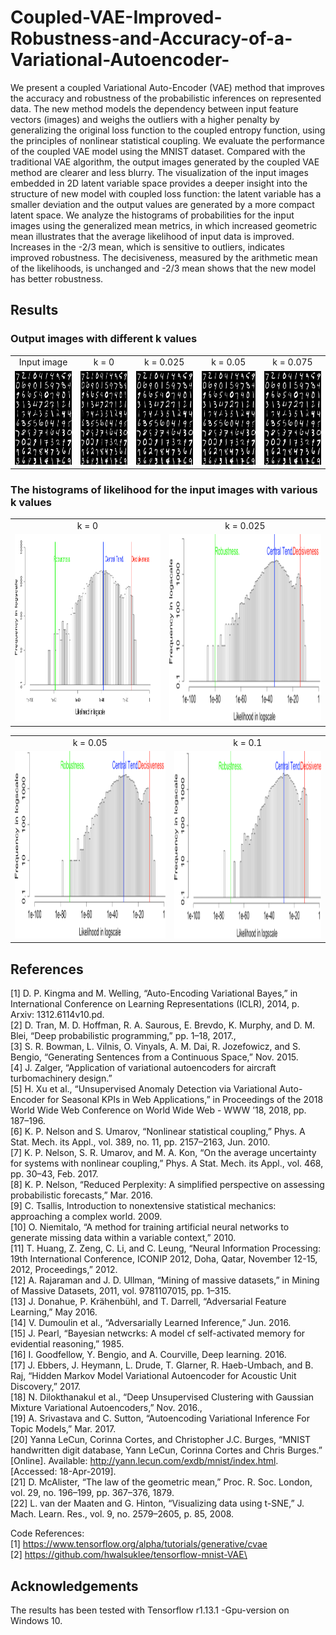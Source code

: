 # Coupled-VAE-Improved-Robustness-and-Accuracy-of-a-Variational-Autoencoder-
We present a coupled Variational Auto-Encoder (VAE) method that improves the accuracy and robustness of the probabilistic inferences on represented data. The new method models the dependency between input feature vectors (images) and weighs the outliers with a higher penalty by generalizing the original loss function to the coupled entropy function, using the principles of nonlinear statistical coupling. We evaluate the performance of the coupled VAE model using the MNIST dataset. Compared with the traditional VAE algorithm, the output images generated by the coupled VAE method are clearer and less blurry. The visualization of the input images embedded in 2D latent variable space provides a deeper insight into the structure of new model with coupled loss function: the latent variable has a smaller deviation and the output values are generated by a more compact latent space. We analyze the histograms of probabilities for the input images using the generalized mean metrics, in which increased geometric mean illustrates that the average likelihood of input data is improved. Increases in the -2/3 mean, which is sensitive to outliers, indicates improved robustness. The decisiveness, measured by the arithmetic mean of the likelihoods, is unchanged and -2/3 mean shows that the new model has better robustness.

## Results
### Output images with different k values

<table align='center'>
<tr align='center'>
<td> Input image </td>
<td> k = 0 </td>
<td> k = 0.025 </td>
<td> k = 0.05 </td>
<td> k = 0.075 </td>
</tr>
<tr>
<td><img src = 'Results/input images.png' height = '150px'>
<td><img src = 'Results/output images-kappa=0.png' height = '150px'>
<td><img src = 'Results/output images_kappa=0.025.png' height = '150px'>
<td><img src = 'Results/output images_kappa=0.05.png' height = '150px'>
<td><img src = 'Results/output images_kappa=0.1.png' height = '150px'>
</tr>
</table>



### The histograms of likelihood for the input images with various k values

<table align='center'>
<tr align='center'>
<td> k = 0 </td>
<td> k = 0.025 </td>
</tr>
<tr>
<td><img src = 'Results/likelihood histogram_kappa=0.png' height = '300px'>
<td><img src = 'Results/likelihood histogram_kappa=0.025.png' height = '300px'>
</tr>
</table>

<table align='center'>
<tr align='center'>
<td> k = 0.05 </td>
<td> k = 0.1 </td>
</tr>
<tr>
<td><img src = 'Results/likelihood histogram_kappa=0.05.png' height = '300px'>
<td><img src = 'Results/likelihood histogram_kappa=0.1.png' height = '300px'>
</tr>
</table>

## References
[1] D. P. Kingma and M. Welling, “Auto-Encoding Variational Bayes,” in International Conference on Learning Representations (ICLR), 2014, p. Arxiv: 1312.6114v10.pd.<br>
[2]	D. Tran, M. D. Hoffman, R. A. Saurous, E. Brevdo, K. Murphy, and D. M. Blei, “Deep probabilistic programming,” pp. 1–18, 2017.,<br>
[3]	S. R. Bowman, L. Vilnis, O. Vinyals, A. M. Dai, R. Jozefowicz, and S. Bengio, “Generating Sentences from a Continuous Space,” Nov. 2015.<br>
[4]	J. Zalger, “Application of variational autoencoders for aircraft turbomachinery design.”<br>
[5]	H. Xu et al., “Unsupervised Anomaly Detection via Variational Auto-Encoder for Seasonal KPIs in Web Applications,” in Proceedings of the 2018 World Wide Web Conference on World Wide Web  - WWW ’18, 2018, pp. 187–196.<br>
[6]	K. P. Nelson and S. Umarov, “Nonlinear statistical coupling,” Phys. A Stat. Mech. its Appl., vol. 389, no. 11, pp. 2157–2163, Jun. 2010.<br>
[7]	K. P. Nelson, S. R. Umarov, and M. A. Kon, “On the average uncertainty for systems with nonlinear coupling,” Phys. A Stat. Mech. its Appl., vol. 468, pp. 30–43, Feb. 2017.<br>
[8]	K. P. Nelson, “Reduced Perplexity: A simplified perspective on assessing probabilistic forecasts,” Mar. 2016.<br>
[9]	C. Tsallis, Introduction to nonextensive statistical mechanics: approaching a complex world. 2009.<br>
[10]	O. Niemitalo, “A method for training artificial neural networks to generate missing data within a variable context,” 2010. <br>
[11]	T. Huang, Z. Zeng, C. Li, and C. Leung, “Neural Information Processing: 19th International Conference, ICONIP 2012, Doha, Qatar, November 12-15, 2012, Proceedings,” 2012.<br>
[12]	A. Rajaraman and J. D. Ullman, “Mining of massive datasets,” in Mining of Massive Datasets, 2011, vol. 9781107015, pp. 1–315.<br>
[13]	J. Donahue, P. Krähenbühl, and T. Darrell, “Adversarial Feature Learning,” May 2016.<br>
[14]	V. Dumoulin et al., “Adversarially Learned Inference,” Jun. 2016.<br>
[15]	J. Pearl, “Bayesian netwcrks: A model cf self-activated memory for evidential reasoning,” 1985.<br>
[16]	I. Goodfellow, Y. Bengio, and A. Courville, Deep learning. 2016.<br>
[17]	J. Ebbers, J. Heymann, L. Drude, T. Glarner, R. Haeb-Umbach, and B. Raj, “Hidden Markov Model Variational Autoencoder for Acoustic Unit Discovery,” 2017.<br>
[18]	N. Dilokthanakul et al., “Deep Unsupervised Clustering with Gaussian Mixture Variational Autoencoders,” Nov. 2016.,<br>
[19]	A. Srivastava and C. Sutton, “Autoencoding Variational Inference For Topic Models,” Mar. 2017.<br>
[20]	Yanna LeCun, Corinna Cortes, and Christopher J.C. Burges, “MNIST handwritten digit database, Yann LeCun, Corinna Cortes and Chris Burges.” [Online]. Available: http://yann.lecun.com/exdb/mnist/index.html. [Accessed: 18-Apr-2019].<br>
[21]	D. McAlister, “The law of the geometric mean,” Proc. R. Soc. London, vol. 29, no. 196–199, pp. 367–376, 1879.<br>
[22]	L. van der Maaten and G. Hinton, “Visualizing data using t-SNE,” J. Mach. Learn. Res., vol. 9, no. 2579–2605, p. 85, 2008.<br>

Code References:  
[1] https://www.tensorflow.org/alpha/tutorials/generative/cvae<br>
[2] https://github.com/hwalsuklee/tensorflow-mnist-VAE\<br>


## Acknowledgements
The results has been tested with Tensorflow r1.13.1 -Gpu-version on Windows 10.
